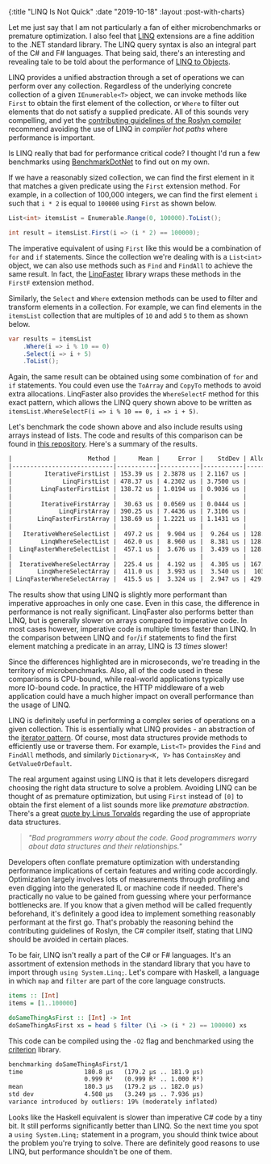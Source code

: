 {:title "LINQ Is Not Quick"
 :date "2019-10-18"
 :layout :post-with-charts}

<script type="text/javascript" src="linq-is-not-quick/chart.js" defer></script>

Let me just say that I am not particularly a fan of either 
microbenchmarks or premature optimization. I also feel that
[LINQ](https://docs.microsoft.com/en-us/dotnet/csharp/programming-guide/concepts/linq/introduction-to-linq-queries)
extensions are a fine addition to the .NET standard library. The LINQ query
syntax is also an integral part of the C# and F# languages. That being said,
there's an interesting and revealing tale to be told about the performance of
[LINQ to Objects](https://docs.microsoft.com/en-us/dotnet/csharp/programming-guide/concepts/linq/linq-to-objects).

<!--more-->

LINQ provides a unified abstraction through a set of operations we can perform
over any collection. Regardless of the underlying concrete collection of a given
`IEnumerable<T>` object, we can invoke methods like `First` to
obtain the first element of the collection, or `Where` to filter out
elements that do not satisfy a supplied predicate. All of this sounds very
compelling, and yet the [contributing guidelines of the Roslyn compiler](https://github.com/dotnet/roslyn/blob/5addcdeec3f2c4dc99b07507ca4f558aa91a0586/CONTRIBUTING.md#csharp)
recommend avoiding the use of LINQ in _compiler hot paths_ where performance is
important.

Is LINQ really that bad for performance critical code? I thought I'd run a few 
benchmarks using [BenchmarkDotNet](https://github.com/dotnet/BenchmarkDotNet) to
find out on my own.

If we have a reasonably sized collection, we can find the first element in it
that matches a given predicate using the `First` extension method. For example,
in a collection of 100,000 integers, we can find the first element `i` such that
`i * 2` is equal to `100000` using `First` as shown below.

```csharp
List<int> itemsList = Enumerable.Range(0, 100000).ToList();

int result = itemsList.First(i => (i * 2) == 100000);
```

The imperative equivalent of using `First` like this would be a
combination of `for` and `if` statements. Since the collection we're
dealing with is a `List<int>` object, we can also use methods such as
`Find` and `FindAll` to achieve the same result. In fact, the
[LinqFaster](https://github.com/jackmott/LinqFaster) library wraps these methods
in the `FirstF` extension method.

Similarly, the `Select` and `Where` extension methods can be used to
filter and transform elements in a collection. For example, we can find elements
in the `itemsList` collection that are multiples of `10` and add `5` to them as
shown below.

```csharp
var results = itemsList
    .Where(i => i % 10 == 0)
    .Select(i => i + 5)
    .ToList();
```

Again, the same result can be obtained using some combination of `for` and `if`
statements. You could even use the `ToArray` and `CopyTo` methods to avoid
extra allocations. LinqFaster also provides the `WhereSelectF` method for this
exact pattern, which allows the LINQ query shown above to be written as 
`itemsList.WhereSelectF(i => i % 10 == 0, i => i + 5)`.

Let's benchmark the code shown above and also include results using arrays
instead of lists. The code and results of this comparison can be found in
[this repository](https://github.com/darth10/linq-performance). Here's a 
summary of the results.

```html
|                     Method |      Mean |     Error |    StdDev | Allocated |
|----------------------------|-----------|-----------|-----------|-----------|
|         IterativeFirstList | 153.39 us | 2.3878 us | 2.1167 us |         - |
|              LinqFirstList | 478.37 us | 4.2302 us | 3.7500 us |      40 B |
|        LinqFasterFirstList | 138.72 us | 1.0194 us | 0.9036 us |         - |
|                            |           |           |           |           |
|        IterativeFirstArray |  30.63 us | 0.0569 us | 0.0444 us |         - |
|             LinqFirstArray | 390.25 us | 7.4436 us | 7.3106 us |      32 B |
|       LinqFasterFirstArray | 138.69 us | 1.2221 us | 1.1431 us |         - |
|                            |           |           |           |           |
|   IterativeWhereSelectList |  497.2 us |  9.904 us |  9.264 us | 128.33 KB |
|        LinqWhereSelectList |  462.0 us |  8.960 us |  8.381 us | 128.48 KB |
|  LinqFasterWhereSelectList |  457.1 us |  3.676 us |  3.439 us | 128.33 KB |
|                            |           |           |           |           |
|  IterativeWhereSelectArray |  225.4 us |  4.192 us |  4.305 us | 167.41 KB |
|       LinqWhereSelectArray |  411.0 us |  3.993 us |  3.540 us |  103.8 KB |
| LinqFasterWhereSelectArray |  415.5 us |  3.324 us |  2.947 us | 429.73 KB |
```

<div id="postchart1" class="chart"></div>

The results show that using LINQ is slightly more performant than
imperative approaches in only one case. Even in this case, the difference in
performance is not really significant. LinqFaster also performs better than
LINQ, but is generally slower on arrays compared to imperative code.
In most cases however, imperative code is multiple times faster than LINQ. In
the comparison between LINQ and `for`/`if` statements to find the first element
matching a predicate in an array, LINQ is _13 times_ slower!

Since the differences highlighted are in microseconds, we're treading in
the territory of microbenchmarks. Also, all of the code used in these
comparisons is CPU-bound, while real-world applications typically use
more IO-bound code. In practice, the HTTP middleware of a web application could
have a much higher impact on overall performance than the usage of LINQ.

LINQ is definitely useful in performing a complex series of operations on a
given collection. This is essentially what LINQ provides - an abstraction of the
[iterator pattern](https://en.wikipedia.org/wiki/Iterator_pattern).
Of course, most data structures provide methods to efficiently use or traverse
them. For example, `List<T>` provides the `Find` and `FindAll` methods, and 
similarly `Dictionary<K, V>` has `ContainsKey` and `GetValueOrDefault`.

The real argument against using LINQ is that it lets developers disregard
choosing the right data structure to solve a problem. Avoiding LINQ can be
thought of as premature optimization, but using `First` instead of `[0]` to
obtain the first element of a list sounds more like _premature abstraction_. 
There's a great 
[quote by Linus Torvalds](https://softwareengineering.stackexchange.com/questions/163185/torvalds-quote-about-good-programmer) 
regarding the use of appropriate data structures.

> _"Bad programmers worry about the code._
_Good programmers worry about data structures and their relationships."_

Developers often conflate premature optimization with understanding performance
implications of certain features and writing code accordingly. Optimization
largely involves lots of measurements through profiling and even digging into
the generated IL or machine code if needed. There's practically no value to be
gained from guessing where your performance bottlenecks are. If you know that a
given method will be called frequently beforehand, it's definitely a good idea
to implement something reasonably performant at the first go. That's probably 
the reasoning behind the contributing guidelines of Roslyn, the C# compiler
itself, stating that LINQ should be avoided in certain places.

To be fair, LINQ isn't really a part of the C# or F# languages. It's an
assortment of extension methods in the standard library that you have to import
through `using System.Linq;`. Let's compare with Haskell, a language in which
`map` and `filter` are part of the core language constructs.

```haskell
items :: [Int]
items = [1..100000]

doSameThingAsFirst :: [Int] -> Int
doSameThingAsFirst xs = head $ filter (\i -> (i * 2) == 100000) xs
```

This code can be compiled using the `-O2` flag and benchmarked using the
[criterion](https://hackage.haskell.org/package/criterion) library.

```html
benchmarking doSameThingAsFirst/1
time                 180.8 μs   (179.2 μs .. 181.9 μs)
                     0.999 R²   (0.999 R² .. 1.000 R²)
mean                 180.3 μs   (179.2 μs .. 182.0 μs)
std dev              4.508 μs   (3.249 μs .. 7.936 μs)
variance introduced by outliers: 19% (moderately inflated)
```

<div id="postchart2" class="chart"></div>

Looks like the Haskell equivalent is slower than imperative C# code by a tiny
bit. It still performs significantly better than LINQ. So the next time you
spot a `using System.Linq;` statement in a program, you should think twice about
the problem you're trying to solve. There are definitely good reasons to use
LINQ, but performance shouldn't be one of them.
